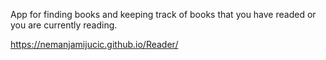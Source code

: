 App for finding books and keeping track of books that you have readed or you are currently reading.

https://nemanjamijucic.github.io/Reader/
